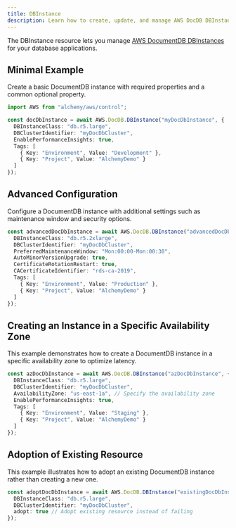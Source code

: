 ```yaml
---
title: DBInstance
description: Learn how to create, update, and manage AWS DocDB DBInstances using Alchemy Cloud Control.
---
```


The DBInstance resource lets you manage [AWS DocumentDB DBInstances](https://docs.aws.amazon.com/docdb/latest/userguide/) for your database applications.

## Minimal Example

Create a basic DocumentDB instance with required properties and a common optional property.

```ts
import AWS from "alchemy/aws/control";

const docDbInstance = await AWS.DocDB.DBInstance("myDocDbInstance", {
  DBInstanceClass: "db.r5.large",
  DBClusterIdentifier: "myDocDbCluster",
  EnablePerformanceInsights: true,
  Tags: [
    { Key: "Environment", Value: "Development" },
    { Key: "Project", Value: "AlchemyDemo" }
  ]
});
```

## Advanced Configuration

Configure a DocumentDB instance with additional settings such as maintenance window and security options.

```ts
const advancedDocDbInstance = await AWS.DocDB.DBInstance("advancedDocDbInstance", {
  DBInstanceClass: "db.r5.2xlarge",
  DBClusterIdentifier: "myDocDbCluster",
  PreferredMaintenanceWindow: "Mon:00:00-Mon:00:30",
  AutoMinorVersionUpgrade: true,
  CertificateRotationRestart: true,
  CACertificateIdentifier: "rds-ca-2019",
  Tags: [
    { Key: "Environment", Value: "Production" },
    { Key: "Project", Value: "AlchemyDemo" }
  ]
});
```

## Creating an Instance in a Specific Availability Zone

This example demonstrates how to create a DocumentDB instance in a specific availability zone to optimize latency.

```ts
const azDocDbInstance = await AWS.DocDB.DBInstance("azDocDbInstance", {
  DBInstanceClass: "db.r5.large",
  DBClusterIdentifier: "myDocDbCluster",
  AvailabilityZone: "us-east-1a", // Specify the availability zone
  EnablePerformanceInsights: true,
  Tags: [
    { Key: "Environment", Value: "Staging" },
    { Key: "Project", Value: "AlchemyDemo" }
  ]
});
```

## Adoption of Existing Resource

This example illustrates how to adopt an existing DocumentDB instance rather than creating a new one.

```ts
const adoptDocDbInstance = await AWS.DocDB.DBInstance("existingDocDbInstance", {
  DBInstanceClass: "db.r5.large",
  DBClusterIdentifier: "myDocDbCluster",
  adopt: true // Adopt existing resource instead of failing
});
```